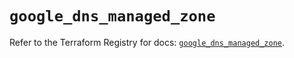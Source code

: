 # `google_dns_managed_zone`

Refer to the Terraform Registry for docs: [`google_dns_managed_zone`](https://registry.terraform.io/providers/hashicorp/google/6.47.0/docs/resources/dns_managed_zone).
